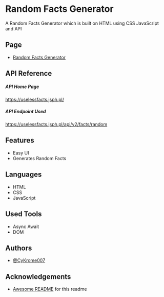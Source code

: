 
# Random Facts Generator

A Random Facts Generator which is built on HTML using CSS JavaScript and API

## Page
 - [Random Facts Generator](https://cykrome007.github.io/Random-Facts-Generator)
## API Reference

##### API Home Page
https://uselessfacts.jsph.pl/

##### API Endpoint Used
https://uselessfacts.jsph.pl/api/v2/facts/random


## Features

- Easy UI
- Generates Random Facts



## Languages
- HTML
- CSS
- JavaScript

## Used Tools
- Async Await
- DOM
## Authors

- [@CyKrome007](https://www.github.com/CyKrome007)


## Acknowledgements
 - [Awesome README](https://github.com/matiassingers/awesome-readme) for this readme
